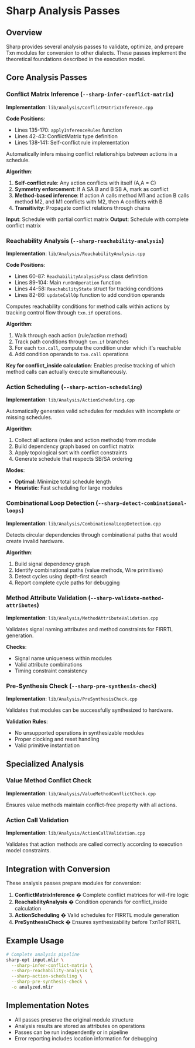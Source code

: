 # Sharp Analysis Passes

## Overview

Sharp provides several analysis passes to validate, optimize, and prepare Txn modules for conversion to other dialects. These passes implement the theoretical foundations described in the execution model.

## Core Analysis Passes

### Conflict Matrix Inference (`--sharp-infer-conflict-matrix`)
**Implementation**: `lib/Analysis/ConflictMatrixInference.cpp`

**Code Positions**: 
- Lines 135-170: `applyInferenceRules` function
- Lines 42-43: ConflictMatrix type definition
- Lines 138-141: Self-conflict rule implementation

Automatically infers missing conflict relationships between actions in a schedule.

**Algorithm**:
1. **Self-conflict rule**: Any action conflicts with itself (A,A = C)
2. **Symmetry enforcement**: If A SA B and B SB A, mark as conflict
3. **Method-based inference**: If action A calls method M1 and action B calls method M2, and M1 conflicts with M2, then A conflicts with B
4. **Transitivity**: Propagate conflict relations through chains

**Input**: Schedule with partial conflict matrix
**Output**: Schedule with complete conflict matrix

### Reachability Analysis (`--sharp-reachability-analysis`)
**Implementation**: `lib/Analysis/ReachabilityAnalysis.cpp`

**Code Positions**:
- Lines 60-87: `ReachabilityAnalysisPass` class definition
- Lines 89-104: Main `runOnOperation` function
- Lines 44-58: `ReachabilityState` struct for tracking conditions
- Lines 82-86: `updateCallOp` function to add condition operands

Computes reachability conditions for method calls within actions by tracking control flow through `txn.if` operations.

**Algorithm**:
1. Walk through each action (rule/action method)
2. Track path conditions through `txn.if` branches
3. For each `txn.call`, compute the condition under which it's reachable
4. Add condition operands to `txn.call` operations

**Key for conflict_inside calculation**: Enables precise tracking of which method calls can actually execute simultaneously.

### Action Scheduling (`--sharp-action-scheduling`)
**Implementation**: `lib/Analysis/ActionScheduling.cpp`

Automatically generates valid schedules for modules with incomplete or missing schedules.

**Algorithm**:
1. Collect all actions (rules and action methods) from module
2. Build dependency graph based on conflict matrix
3. Apply topological sort with conflict constraints
4. Generate schedule that respects SB/SA ordering

**Modes**:
- **Optimal**: Minimize total schedule length
- **Heuristic**: Fast scheduling for large modules

### Combinational Loop Detection (`--sharp-detect-combinational-loops`)
**Implementation**: `lib/Analysis/CombinationalLoopDetection.cpp`

Detects circular dependencies through combinational paths that would create invalid hardware.

**Algorithm**:
1. Build signal dependency graph
2. Identify combinational paths (value methods, Wire primitives)
3. Detect cycles using depth-first search
4. Report complete cycle paths for debugging

### Method Attribute Validation (`--sharp-validate-method-attributes`)
**Implementation**: `lib/Analysis/MethodAttributeValidation.cpp`

Validates signal naming attributes and method constraints for FIRRTL generation.

**Checks**:
- Signal name uniqueness within modules
- Valid attribute combinations
- Timing constraint consistency

### Pre-Synthesis Check (`--sharp-pre-synthesis-check`)
**Implementation**: `lib/Analysis/PreSynthesisCheck.cpp`

Validates that modules can be successfully synthesized to hardware.

**Validation Rules**:
- No unsupported operations in synthesizable modules
- Proper clocking and reset handling
- Valid primitive instantiation

## Specialized Analysis

### Value Method Conflict Check
**Implementation**: `lib/Analysis/ValueMethodConflictCheck.cpp`

Ensures value methods maintain conflict-free property with all actions.

### Action Call Validation
**Implementation**: `lib/Analysis/ActionCallValidation.cpp`

Validates that action methods are called correctly according to execution model constraints.

## Integration with Conversion

These analysis passes prepare modules for conversion:

1. **ConflictMatrixInference** � Complete conflict matrices for will-fire logic
2. **ReachabilityAnalysis** � Condition operands for conflict_inside calculation  
3. **ActionScheduling** � Valid schedules for FIRRTL module generation
4. **PreSynthesisCheck** � Ensures synthesizability before TxnToFIRRTL

## Example Usage

```bash
# Complete analysis pipeline
sharp-opt input.mlir \
  --sharp-infer-conflict-matrix \
  --sharp-reachability-analysis \
  --sharp-action-scheduling \
  --sharp-pre-synthesis-check \
  -o analyzed.mlir
```

## Implementation Notes

- All passes preserve the original module structure
- Analysis results are stored as attributes on operations
- Passes can be run independently or in pipeline
- Error reporting includes location information for debugging